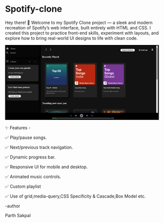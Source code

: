 # Spotify-clone
Hey there! 👋  Welcome to my Spotify Clone project — a sleek and modern recreation of Spotify’s web interface, built entirely with HTML and CSS.  I created this project to practice front-end skills, experiment with layouts, and explore how to bring real-world UI designs to life with clean code.

![My Project](Photos/project.png)

✨ Features -

✅ Play/pause songs.

✅ Next/previous track navigation.

✅ Dynamic progress bar.

✅ Responsive UI for mobile and desktop.

✅ Animated music controls.

✅ Custom playlist

✅ Use of grid,media-query,CSS Specificity & Cascade,Box Model etc.


-author

Parth Sakpal




